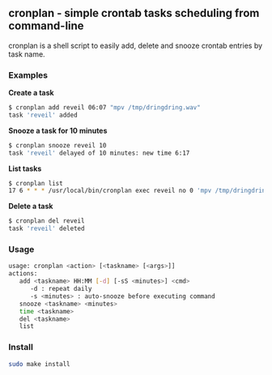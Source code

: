 ## cronplan - simple crontab tasks scheduling from command-line

cronplan is a shell script to easily add, delete and snooze crontab entries by task name.

### Examples

**Create a task**
``` bash
$ cronplan add reveil 06:07 "mpv /tmp/dringdring.wav"
task 'reveil' added
```

**Snooze a task for 10 minutes**
``` bash
$ cronplan snooze reveil 10
task 'reveil' delayed of 10 minutes: new time 6:17
```

**List tasks**
``` bash
$ cronplan list
17 6 * * * /usr/local/bin/cronplan exec reveil no 0 'mpv /tmp/dringdring.wav'
```

**Delete a task**
``` bash
$ cronplan del reveil
task 'reveil' deleted
```

### Usage

``` bash
usage: cronplan <action> [<taskname> [<args>]]
actions:
   add <taskname> HH:MM [-d] [-sS <minutes>] <cmd>
      -d : repeat daily
      -s <minutes> : auto-snooze before executing command
   snooze <taskname> <minutes>
   time <taskname>
   del <taskname>
   list
```

### Install

``` bash
sudo make install
```
